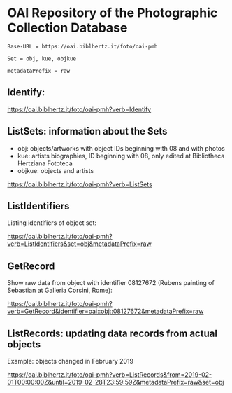 # OAI Repository of the Photographic Collection Database
    
`Base-URL = https://oai.biblhertz.it/foto/oai-pmh`

`Set = obj, kue, objkue`

`metadataPrefix = raw`

## Identify:

https://oai.biblhertz.it/foto/oai-pmh?verb=Identify

## ListSets: information about the Sets

- obj: objects/artworks with object IDs beginning with 08 and with photos 
- kue: artists biographies, ID beginning with 08, only edited at Bibliotheca Hertziana Fototeca 
- objkue: objects and artists

https://oai.biblhertz.it/foto/oai-pmh?verb=ListSets

## ListIdentifiers

Listing identifiers of object set:

https://oai.biblhertz.it/foto/oai-pmh?verb=ListIdentifiers&set=obj&metadataPrefix=raw


## GetRecord

Show raw data from object with identifier 08127672 (Rubens painting of Sebastian at Galleria Corsini, Rome):

https://oai.biblhertz.it/foto/oai-pmh?verb=GetRecord&identifier=oai::obj::08127672&metadataPrefix=raw


## ListRecords: updating data records from actual objects

Example: objects changed in February 2019

https://oai.biblhertz.it/foto/oai-pmh?verb=ListRecords&from=2019-02-01T00:00:00Z&until=2019-02-28T23:59:59Z&metadataPrefix=raw&set=obj
